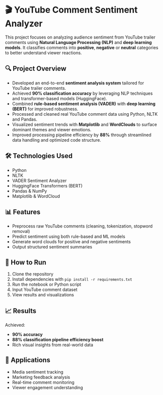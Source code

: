# 🎬 YouTube Comment Sentiment Analyzer

This project focuses on analyzing audience sentiment from YouTube trailer comments using **Natural Language Processing (NLP)** and **deep learning models**. It classifies comments into **positive**, **negative** or **neutral** categories to better understand viewer reactions.



## 🔍 Project Overview

* Developed an end-to-end **sentiment analysis system** tailored for YouTube trailer comments.
* Achieved **90% classification accuracy** by leveraging NLP techniques and transformer-based models (HuggingFace).
* Combined **rule-based sentiment analysis (VADER)** with **deep learning (BERT)** for improved robustness.
* Processed and cleaned real YouTube comment data using Python, NLTK and Pandas.
* Visualized sentiment trends with **Matplotlib** and **WordClouds** to surface dominant themes and viewer emotions.
* Improved processing pipeline efficiency by **88%** through streamlined data handling and optimized code structure.


## 🛠️ Technologies Used

* Python
* NLTK
* VADER Sentiment Analyzer
* HuggingFace Transformers (BERT)
* Pandas & NumPy
* Matplotlib & WordCloud



## 📊 Features

* Preprocess raw YouTube comments (cleaning, tokenization, stopword removal)
* Predict sentiment using both rule-based and ML models
* Generate word clouds for positive and negative sentiments
* Output structured sentiment summaries



## 🚀 How to Run

1. Clone the repository
2. Install dependencies with `pip install -r requirements.txt`
3. Run the notebook or Python script
4. Input YouTube comment dataset
5. View results and visualizations



## 📈 Results

Achieved:

* **90% accuracy**
* **88% classification pipeline efficiency boost**
* Rich visual insights from real-world data



## 📌 Applications

* Media sentiment tracking
* Marketing feedback analysis
* Real-time comment monitoring
* Viewer engagement understanding


